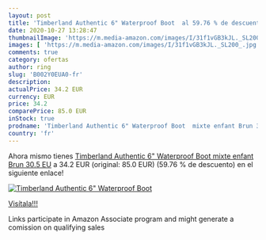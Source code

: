 ```yaml
---
layout: post
title: 'Timberland Authentic 6" Waterproof Boot  al 59.76 % de descuento'
date: 2020-10-27 13:28:47
thumbnailImage: 'https://m.media-amazon.com/images/I/31f1vGB3kJL._SL200_.jpg'
images: [ 'https://m.media-amazon.com/images/I/31f1vGB3kJL._SL200_.jpg' ]
comments: true
category: ofertas
author: ring
slug: 'B002Y0EUA0-fr'
description:
actualPrice: 34.2 EUR
currency: EUR
price: 34.2
comparePrice: 85.0 EUR
inStock: true
prodname: 'Timberland Authentic 6" Waterproof Boot  mixte enfant Brun 30.5 EU'
country: 'fr'
---
```


Ahora mismo tienes [Timberland Authentic 6" Waterproof Boot  mixte enfant Brun 30.5 EU](https://www.amazon.fr/dp/B002Y0EUA0/?tag=tolees0d-21) a 34.2 EUR (original: 85.0 EUR) (59.76 %  de descuento) en el siguiente enlace!

[![Timberland Authentic 6" Waterproof Boot ](https://m.media-amazon.com/images/I/31f1vGB3kJL._SL200_.jpg)](https://www.amazon.fr/dp/B002Y0EUA0/?tag=tolees0d-21)

[Visítala!!!](https://www.amazon.fr/dp/B002Y0EUA0/?tag=tolees0d-21)

Links participate in Amazon Associate program and might generate a comission on qualifying sales
